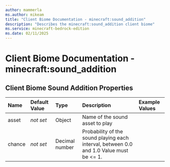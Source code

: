 ```yaml
---
author: mammerla
ms.author: mikeam
title: "Client Biome Documentation - minecraft:sound_addition"
description: "Describes the minecraft:sound_addition client biome"
ms.service: minecraft-bedrock-edition
ms.date: 02/11/2025 
---
```


# Client Biome Documentation - minecraft:sound_addition


## Client Biome Sound Addition Properties

|Name       |Default Value |Type |Description |Example Values |
|:----------|:-------------|:----|:-----------|:------------- |
| asset | *not set* | Object | Name of the sound asset to play |  | 
| chance | *not set* | Decimal number | Probability of the sound playing each interval, between 0.0 and 1.0 Value must be <= 1. |  | 